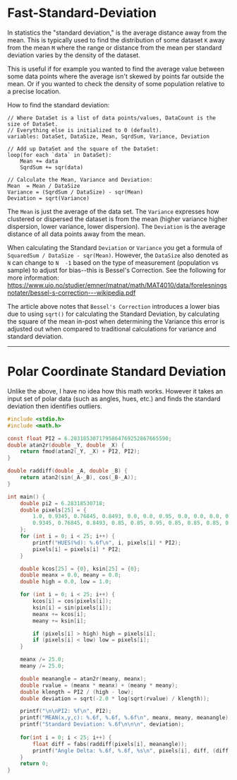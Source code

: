 # Fast-Standard-Deviation
In statistics the "standard deviation," is the average distance away from the mean. This is typically used to find the distribution of some dataset `K` away from the mean `M` where the range or distance from the mean per standard deviation varies by the density of the dataset.

This is useful if for example you wanted to find the average value between some data points where the average isn't skewed by points far outside the mean. Or if you wanted to check the density of some population relative to a precise location.

How to find the standard deviation:
```
// Where DataSet is a list of data points/values, DataCount is the size of DataSet.
// Everything else is initialized to 0 (default).
variables: DataSet, DataSize, Mean, SqrdSum, Variance, Deviation

// Add up DataSet and the square of the DataSet:
loop(for each `data` in DataSet):
    Mean += data
    SqrdSum += sqr(data)

// Calculate the Mean, Variance and Deviation:
Mean  = Mean / DataSize
Variance = (SqrdSum / DataSize) - sqr(Mean)
Deviation = sqrt(Variance)
```
The `Mean` is just the average of the data set. The `Variance` expresses how clustered or dispersed the dataset is from the mean (higher variance higher dispersion, lower variance, lower dispersion). The `Deviation` is the average distance of all data points away from the mean.

When calculating the Standard `Deviation` or `Variance` you get a formula of `SquaredSum / DataSize - sqr(Mean)`. However, the `DataSize` also denoted as `N` can change to `N  -1` based on the type of measurement (population vs sample) to adjust for bias--this is Bessel's Correction. See the following for more information: https://www.uio.no/studier/emner/matnat/math/MAT4010/data/forelesningsnotater/bessel-s-correction---wikipedia.pdf

The article above notes that `Bessel's Correction` introduces a lower bias due to using `sqrt()` for calculating the Standard Deviation, by calculating the square of the mean in-post when determining the Variance this error is adjusted out when compared to traditional calculations for variance and standard deviation.

----
# Polar Coordinate Standard Deviation
Unlike the above, I have no idea how this math works. However it takes an input set of polar data (such as angles, hues, etc.) and finds the standard deviation then identifies outliers.
```C
#include <stdio.h>
#include <math.h>

const float PI2 = 6.2831853071795864769252867665590;
double atan2r(double _Y, double _X) {
	return fmod(atan2(_Y, _X) + PI2, PI2);
}

double raddiff(double _A, double _B) {
	return atan2(sin(_A-_B), cos(_B-_A));
}

int main() {
	double pi2 = 6.28318530718;
	double pixels[25] = {
		1.0, 0.9345, 0.76845, 0.8493, 0.0, 0.0, 0.95, 0.0, 0.0, 0.0, 0.0, 0.0,
		0.9345, 0.76845, 0.8493, 0.85, 0.85, 0.95, 0.85, 0.85, 0.85, 0.85, 0.85,
	};
	for (int i = 0; i < 25; i++) {
		printf("HUES(%d): %.6f\n", i, pixels[i] * PI2);
		pixels[i] = pixels[i] * PI2;
	}

	double kcos[25] = {0}, ksin[25] = {0};
	double meanx = 0.0, meany = 0.0;
	double high = 0.0, low = 1.0;

	for (int i = 0; i < 25; i++) {
		kcos[i] = cos(pixels[i]);
		ksin[i] = sin(pixels[i]);
		meanx += kcos[i];
		meany += ksin[i];

		if (pixels[i] > high) high = pixels[i];
		if (pixels[i] < low) low = pixels[i];
	}

	meanx /= 25.0;
	meany /= 25.0;

	double meanangle = atan2r(meany, meanx);
	double rvalue = (meanx * meanx) + (meany * meany);
	double klength = PI2 / (high - low);
	double deviation = sqrt(-2.0 * log(sqrt(rvalue) / klength));

	printf("\n\nPI2: %f\n", PI2);
	printf("MEAN(x,y,c): %.6f, %.6f, %.6f\n", meanx, meany, meanangle);
	printf("Standard Deviation: %.6f\n\n\n", deviation);
	
	for(int i = 0; i < 25; i++) {
		float diff = fabs(raddiff(pixels[i], meanangle));
		printf("Angle Delta: %.6f, %.6f, %s\n", pixels[i], diff, (diff > deviation)? "OUTLIER":"-------");
	}
	return 0;
}
```

